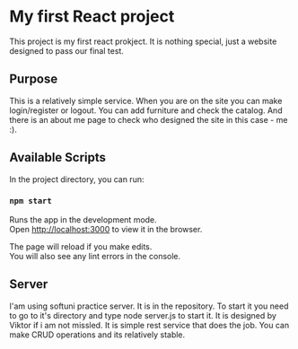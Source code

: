 # My first React project

This project is my first react prokject. It is nothing special, just a website designed to pass our final test.

## Purpose

This is a relatively simple service. When you are on the site you can make login/register or logout. You can add furniture and check the catalog. And there is an about me page to check who designed the site in this case - me :). 

## Available Scripts

In the project directory, you can run:

### `npm start`

Runs the app in the development mode.\
Open [http://localhost:3000](http://localhost:3000) to view it in the browser.

The page will reload if you make edits.\
You will also see any lint errors in the console.


## Server
I'am using softuni practice server. It is in the repository. To start it you need to go to it's directory and type node server.js to start it.
It is designed by Viktor if i am not missled. It is simple rest service that does the job. You can make CRUD operations and its relatively stable.


